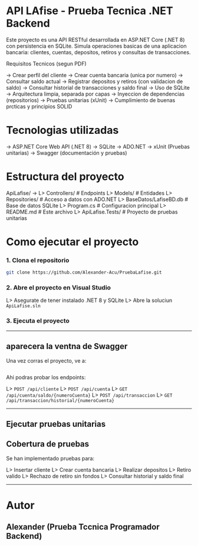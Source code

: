 # API LAfise - Prueba Tecnica .NET Backend

Este proyecto es una API RESTful desarrollada en ASP.NET Core (.NET 8) con persistencia en SQLite. Simula operaciones basicas de una aplicacion bancaria: clientes, cuentas, depositos, retiros y consultas de transacciones.


Requisitos Tecnicos (segun PDF)

-> Crear perfil del cliente
-> Crear cuenta bancaria (unica por numero)
-> Consultar saldo actual
-> Registrar depositos y retiros (con validacion de saldo)
-> Consultar historial de transacciones y saldo final
-> Uso de SQLite
-> Arquitectura limpia, separada por capas
-> Inyeccion de dependencias (repositorios)
-> Pruebas unitarias (xUnit)
-> Cumplimiento de buenas prcticas y principios SOLID


# Tecnologias utilizadas

-> ASP.NET Core Web API (.NET 8)
-> SQLite
-> ADO.NET
-> xUnit (Pruebas unitarias)
-> Swagger (documentación y pruebas)

# Estructura del proyecto

ApiLafise/
->
L> Controllers/             # Endpoints
L> Models/                  # Entidades
L> Repositories/            # Acceso a datos con ADO.NET
L> BaseDatos/LafiseBD.db    # Base de datos SQLite
L> Program.cs               # Configuracion principal
L> README.md                # Este archivo
L> ApiLafise.Tests/         # Proyecto de pruebas unitarias

# Como ejecutar el proyecto

### 1. Clona el repositorio

```bash
git clone https://github.com/Alexander-Acu/PruebaLafise.git
```
### 2. Abre el proyecto en Visual Studio

L> Asegurate de tener instalado .NET 8 y SQLite
L> Abre la soluciun `ApiLafise.sln`

### 3. Ejecuta el proyecto
---

## aparecera la ventna de Swagger

Una vez corras el proyecto, ve a:

```
```
Ahi podras probar los endpoints:

L> `POST /api/cliente`
L> `POST /api/cuenta`
L> `GET /api/cuenta/saldo/{numeroCuenta}`
L> `POST /api/transaccion`
L> `GET /api/transaccion/historial/{numeroCuenta}`

---
## Ejecutar pruebas unitarias

## Cobertura de pruebas

Se han implementado pruebas para:

L> Insertar cliente
L> Crear cuenta bancaria
L> Realizar depositos
L> Retiro valido
L> Rechazo de retiro sin fondos
L> Consultar historial y saldo final

---
# Autor
## Alexander (Prueba Tccnica Programador Backend)